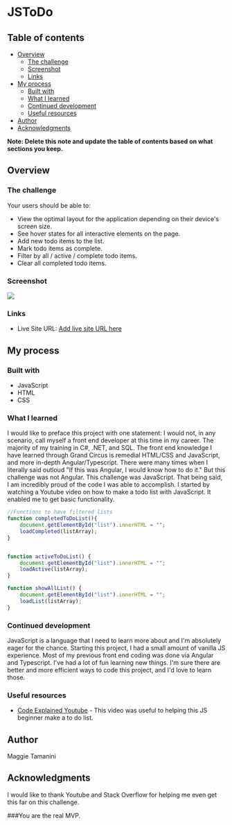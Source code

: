 # JSToDo

## Table of contents

- [Overview](#overview)
  - [The challenge](#the-challenge)
  - [Screenshot](#screenshot)
  - [Links](#links)
- [My process](#my-process)
  - [Built with](#built-with)
  - [What I learned](#what-i-learned)
  - [Continued development](#continued-development)
  - [Useful resources](#useful-resources)
- [Author](#author)
- [Acknowledgments](#acknowledgments)

**Note: Delete this note and update the table of contents based on what sections you keep.**

## Overview

### The challenge

Your users should be able to:

- View the optimal layout for the application depending on their device's screen size.
- See hover states for all interactive elements on the page.
- Add new todo items to the list.
- Mark todo items as complete.
- Filter by all / active / complete todo items.
- Clear all completed todo items.

### Screenshot

![](./screenshot.jpg)


### Links

- Live Site URL: [Add live site URL here](https://your-live-site-url.com)

## My process

### Built with

- JavaScript
- HTML
- CSS

### What I learned

I would like to preface this project with one statement:  I would not, in any scenario, call myself a front end developer at this time in my career.  The majority of my training in C#, .NET, and SQL.  The front end knowledge I have learned through Grand Circus is remedial HTML/CSS and JavaScript, and more in-depth Angular/Typescript. There were many times when I literally said outloud "If this was Angular, I would know how to do it."  But this challenge was not Angular.  This challenge was JavaScript.
That being said, I am incredibly proud of the code I was able to accomplish.  I started by watching a Youtube video on how to make a todo list with JavaScript.  It enabled me to get basic functionality. 


```js
//Functions to have filtered lists
function completedToDoList(){
    document.getElementById("list").innerHTML = "";
    loadCompleted(listArray);
}


function activeToDoList() {
    document.getElementById("list").innerHTML = "";
    loadActive(listArray);
}

function showAllList() {
    document.getElementById("list").innerHTML = "";
    loadList(listArray);
}
```


### Continued development

JavaScript is a language that I need to learn more about and I'm absolutely eager for the chance.  Starting this project, I had a small amount of vanilla JS experience.  Most of my previous front end coding was done via Angular and Typescript.  I've had a lot of fun learning new things.  I'm sure there are better and more efficient ways to code this project, and I'd love to learn those.

### Useful resources

- [Code Explained Youtube](https://www.youtube.com/watch?v=b8sUhU_eq3g) - This video was useful to helping this JS beginner make a to do list.


## Author

Maggie Tamanini



## Acknowledgments

I would like to thank Youtube and Stack Overflow for helping me even get this far on this challenge.  

###You are the real MVP.

